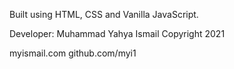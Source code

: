 Built using HTML, CSS and Vanilla JavaScript.

Developer: Muhammad Yahya Ismail
Copyright 2021

myismail.com
github.com/myi1
